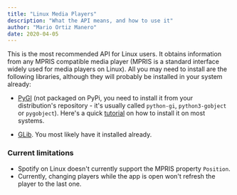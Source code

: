 ```yaml
---
title: "Linux Media Players"
description: "What the API means, and how to use it"
author: "Mario Ortiz Manero"
date: 2020-04-05
---
```


This is the most recommended API for Linux users. It obtains information from any MPRIS compatible media player (MPRIS is a standard interface widely used for media players on Linux). All you may need to install are the following libraries, although they will probably be installed in your system already:

* [PyGI](https://pygobject.readthedocs.io/en/latest/) (not packaged on PyPi, you need to install it from your distribution's repository - it's usually called `python-gi`, `python3-gobject` or `pygobject`). Here's a quick [tutorial](https://pygobject.readthedocs.io/en/latest/getting_started.html) on how to install it on most systems.

* [GLib](https://developer.gnome.org/glib/). You most likely have it installed already.


### Current limitations
* Spotify on Linux doesn't currently support the MPRIS property `Position`.
* Currently, changing players while the app is open won't refresh the player to the last one.
